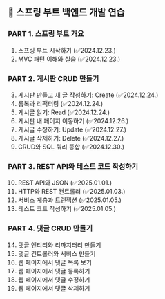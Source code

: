 ## 🌿 스프링 부트 백엔드 개발 연습

### **PART 1. 스프링 부트 개요**
1. 스프링 부트 시작하기 (✅2024.12.23.)
2. MVC 패턴 이해와 실습 (✅2024.12.23.)

### **PART 2. 게시판 CRUD 만들기**
3. 게시판 만들고 새 글 작성하기: Create (✅2024.12.24.)
4. 롬복과 리팩터링 (✅2024.12.24.)
5. 게시글 읽기: Read (✅2024.12.24.)
6. 게시판 내 페이지 이동하기 (✅2024.12.26.)
7. 게시글 수정하기: Update (✅2024.12.27.)
8. 게시글 삭제하기: Delete (✅2024.12.27.)
9. CRUD와 SQL 쿼리 종합 (✅2024.12.30.)

### **PART 3. REST API와 테스트 코드 작성하기**
10. REST API와 JSON (✅2025.01.01.)
11. HTTP와 REST 컨트롤러 (✅2025.01.03.)
12. 서비스 계층과 트랜잭션 (✅2025.01.05.)
13. 테스트 코드 작성하기 (✅2025.01.05.)

### **PART 4. 댓글 CRUD 만들기**
14. 댓글 엔티티와 리파지터리 만들기
15. 댓글 컨트롤러와 서비스 만들기
16. 웹 페이지에서 댓글 목록 보기
17. 웹 페이지에서 댓글 등록하기
18. 웹 페이지에서 댓글 수정하기
19. 웹 페이지에서 댓글 삭제하기
